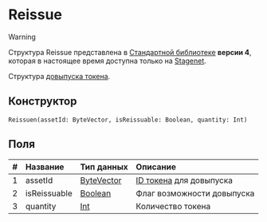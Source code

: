 # Reissue

> [!WARNING]
> Структура Reissue представлена в [Стандартной библиотеке](/ru/ride/script/standard-library.md) **версии 4**, которая в настоящее время доступна только на [Stagenet](/ru/blockchain/blockchain-network/stage-network.md).

Структура [довыпуска токена](/ru/blockchain/transaction-type/reissue-transaction.md).

## Конструктор

```ride
Reissuen(assetId: ByteVector, isReissuable: Boolean, quantity: Int)
```

## Поля

| # | Название | Тип данных | Описание |
| :--- | :--- | :--- | :--- |
| 1 | assetId | [ByteVector](/ru/ride/data-types/byte-vector.md) | [ID токена](/ru/blockchain/token/token-id.md) для довыпуска |
| 2 | isReissuable | [Boolean](/ru/ride/data-types/boolean.md) | Флаг возможности довыпуска |
| 3 | quantity | [Int](/ru/ride/data-types/int.md) | Количество токена |
